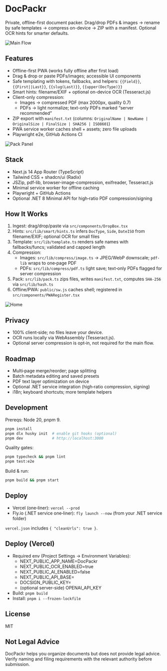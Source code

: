 # DocPackr

Private, offline-first document packer. Drag/drop PDFs & images → rename by safe templates → compress on-device → ZIP with a manifest. Optional OCR hints for smarter defaults.

![Main Flow](docs/shots/flow.gif)

## Features

- Offline-first PWA (works fully offline after first load)
- Drag & drop or paste PDFs/images; accessible UI components
- Safe templating with tokens, fallbacks, and helpers: `{{Field}}`, `{{First||Last}}`, `{{slug(Last)}}`, `{{upper(DocType)}}`
- Smart hints: filename/EXIF + optional on-device OCR (Tesseract.js)
- Client-only compression:
  - Images → compressed PDF (max 2000px, quality 0.7)
  - PDFs → light normalize; text-only PDFs marked “server recommended”
- ZIP export with `manifest.txt` (columns: `OriginalName | NewName | OriginalSize | FinalSize | SHA256 | ISO8601`)
- PWA service worker caches shell + assets; zero file uploads
- Playwright e2e, GitHub Actions CI

![Pack Panel](docs/shots/pack.png)

## Stack

- Next.js 14 App Router (TypeScript)
- Tailwind CSS + shadcn/ui (Radix)
- JSZip, pdf-lib, browser-image-compression, exifreader, Tesseract.js
- Minimal service worker for offline caching
- Playwright + GitHub Actions
- Optional .NET 8 Minimal API for high‑ratio PDF compression/signing

## How It Works

1. Ingest: drag/drop/paste via `src/components/DropBox.tsx`
2. Hints: `src/lib/smart/hints.ts` infers `DocType`, `Side`, `DateISO` from filename/EXIF; optional OCR for small files
3. Template: `src/lib/template.ts` renders safe names with fallbacks/funcs; validated and capped length
4. Compression:
   - Images: `src/lib/compress/image.ts` → JPEG/WebP downscale; `pdf-lib` wraps to one‑page PDF
   - PDFs: `src/lib/compress/pdf.ts` light save; text‑only PDFs flagged for server compression
5. Pack: `src/lib/pack.ts` zips files, writes `manifest.txt`, computes `SHA-256` via `src/lib/hash.ts`
6. Offline/PWA: `public/sw.js` caches shell; registered in `src/components/PWARegister.tsx`

![Home](docs/shots/home.png)

## Privacy

- 100% client‑side; no files leave your device.
- OCR runs locally via WebAssembly (Tesseract.js).
- Optional server compression is opt‑in, not required for the main flow.

## Roadmap

- Multi‑page merge/reorder; page splitting
- Batch metadata editing and saved presets
- PDF text layer optimization on device
- Optional .NET service integration (high‑ratio compression, signing)
- i18n; keyboard shortcuts; more template helpers

## Development

Prereqs: Node 20, pnpm 9.

```bash
pnpm install
pnpm dlx husky init  # enable git hooks (optional)
pnpm dev             # http://localhost:3000
```

Quality gates:

```bash
pnpm typecheck && pnpm lint
pnpm test:e2e
```

Build & run:

```bash
pnpm build && pnpm start
```

## Deploy

- Vercel (one‑liner): `vercel --prod`
- Fly.io (.NET service one‑liner): `fly launch --now` (from your .NET service folder)

`vercel.json` includes `{ "cleanUrls": true }`.

## Deploy (Vercel)

- Required env (Project Settings → Environment Variables):
  - NEXT_PUBLIC_APP_NAME=DocPackr
  - NEXT_PUBLIC_OCR_ENABLED=true
  - NEXT_PUBLIC_AI_ENABLED=false
  - NEXT_PUBLIC_API_BASE=
  - DOCSIGN_PUBLIC_KEY=
  - (optional server-side) OPENAI_API_KEY
- Build: `pnpm build`
- Install: `pnpm i --frozen-lockfile`

## License

MIT

## Not Legal Advice

DocPackr helps you organize documents but does not provide legal advice. Verify naming and filing requirements with the relevant authority before submission.
